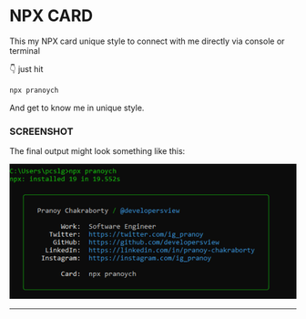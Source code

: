 # NPX CARD

This my NPX card unique style to connect with me directly via console or terminal

👇 just hit

```bash
npx pranoych
```

And get to know me in unique style.

### SCREENSHOT

The final output might look something like this:

![image](https://github.com/developersview/npx_card/blob/master/npxcard.png)

<hr/>
